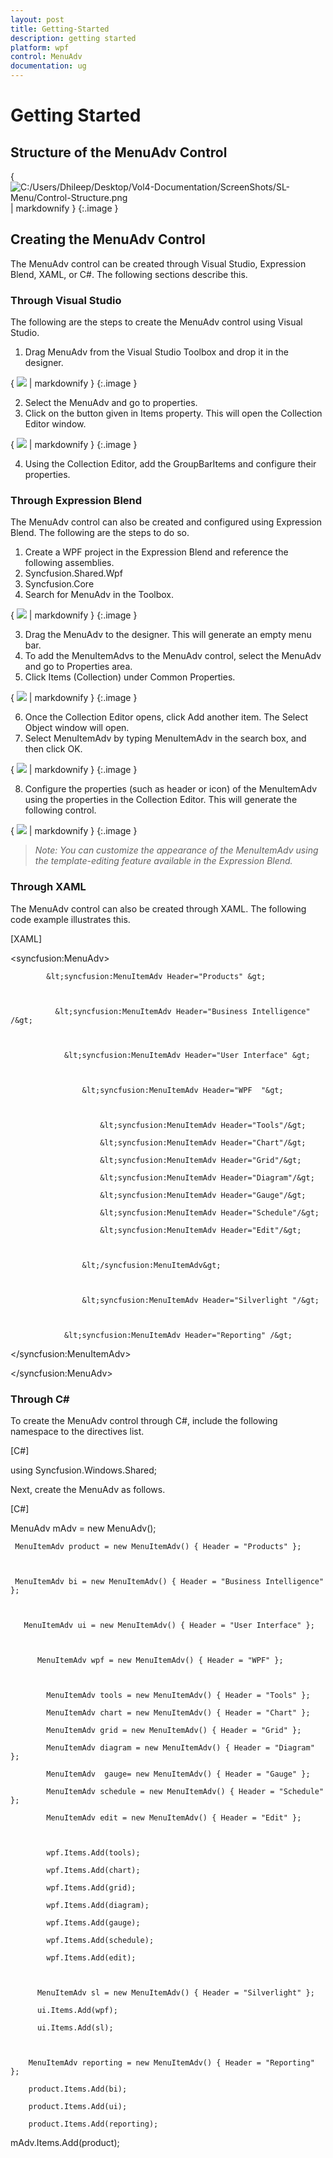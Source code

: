 ```yaml
---
layout: post
title: Getting-Started
description: getting started
platform: wpf
control: MenuAdv
documentation: ug
---
```


# Getting Started

## Structure of the MenuAdv Control

{ ![C:/Users/Dhileep/Desktop/Vol4-Documentation/ScreenShots/SL-Menu/Control-Structure.png](Getting-Started_images/Getting-Started_img1.png) | markdownify }
{:.image }


## Creating the MenuAdv Control 

The MenuAdv control can be created through Visual Studio, Expression Blend, XAML, or C#. The following sections describe this.

### Through Visual Studio

The following are the steps to create the MenuAdv control using Visual Studio.

1. Drag MenuAdv from the Visual Studio Toolbox and drop it in the designer.

{ ![](Getting-Started_images/Getting-Started_img2.png) | markdownify }
{:.image }


2. Select the MenuAdv and go to properties.
3. Click on the button given in Items property. This will open the Collection Editor window.



{ ![](Getting-Started_images/Getting-Started_img3.png) | markdownify }
{:.image }


4. Using the Collection Editor, add the GroupBarItems and configure their properties.
### Through Expression Blend


The MenuAdv control can also be created and configured using Expression Blend. The following are the steps to do so.

1. Create a WPF project in the Expression Blend and reference the following assemblies.
1. Syncfusion.Shared.Wpf
2. Syncfusion.Core
2. Search for MenuAdv in the Toolbox.



{ ![](Getting-Started_images/Getting-Started_img4.png) | markdownify }
{:.image }


3. Drag the MenuAdv to the designer. This will generate an empty menu bar. 
4. To add the MenuItemAdvs to the MenuAdv control, select the MenuAdv and go to Properties area.
5. Click Items (Collection) under Common Properties.



{ ![](Getting-Started_images/Getting-Started_img5.png) | markdownify }
{:.image }


6. Once the Collection Editor opens, click Add another item.  The Select Object window will open.
7. Select MenuItemAdv by typing MenuItemAdv in the search box, and then click OK.



{ ![](Getting-Started_images/Getting-Started_img6.png) | markdownify }
{:.image }


8. Configure the properties (such as header or icon) of the MenuItemAdv using the properties in the Collection Editor. This will generate the following control.

{ ![](Getting-Started_images/Getting-Started_img7.png) | markdownify }
{:.image }


> _Note: You can customize the appearance of the MenuItemAdv using the template-editing feature available in the Expression Blend._

### Through XAML

The MenuAdv control can also be created through XAML. The following code example illustrates this.

[XAML]

&lt;syncfusion:MenuAdv&gt;



            &lt;syncfusion:MenuItemAdv Header="Products" &gt;



              &lt;syncfusion:MenuItemAdv Header="Business Intelligence" /&gt;              



                &lt;syncfusion:MenuItemAdv Header="User Interface" &gt;



                    &lt;syncfusion:MenuItemAdv Header="WPF  "&gt;



                        &lt;syncfusion:MenuItemAdv Header="Tools"/&gt;

                        &lt;syncfusion:MenuItemAdv Header="Chart"/&gt;

                        &lt;syncfusion:MenuItemAdv Header="Grid"/&gt;

                        &lt;syncfusion:MenuItemAdv Header="Diagram"/&gt;

                        &lt;syncfusion:MenuItemAdv Header="Gauge"/&gt;

                        &lt;syncfusion:MenuItemAdv Header="Schedule"/&gt;

                        &lt;syncfusion:MenuItemAdv Header="Edit"/&gt;



                    &lt;/syncfusion:MenuItemAdv&gt;



                    &lt;syncfusion:MenuItemAdv Header="Silverlight "/&gt;               



                &lt;syncfusion:MenuItemAdv Header="Reporting" /&gt;   



&lt;/syncfusion:MenuItemAdv&gt;

&lt;/syncfusion:MenuAdv&gt;



### Through C#

To create the MenuAdv control through C#, include the following namespace to the directives list.

[C#]

using Syncfusion.Windows.Shared;





 Next, create the MenuAdv as follows.

 [C#]

MenuAdv mAdv = new MenuAdv();



     MenuItemAdv product = new MenuItemAdv() { Header = "Products" };



     MenuItemAdv bi = new MenuItemAdv() { Header = "Business Intelligence" };            



       MenuItemAdv ui = new MenuItemAdv() { Header = "User Interface" };



          MenuItemAdv wpf = new MenuItemAdv() { Header = "WPF" };



            MenuItemAdv tools = new MenuItemAdv() { Header = "Tools" };

            MenuItemAdv chart = new MenuItemAdv() { Header = "Chart" };

            MenuItemAdv grid = new MenuItemAdv() { Header = "Grid" };

            MenuItemAdv diagram = new MenuItemAdv() { Header = "Diagram" };

            MenuItemAdv  gauge= new MenuItemAdv() { Header = "Gauge" };

            MenuItemAdv schedule = new MenuItemAdv() { Header = "Schedule" };

            MenuItemAdv edit = new MenuItemAdv() { Header = "Edit" };                         



            wpf.Items.Add(tools);

            wpf.Items.Add(chart);

            wpf.Items.Add(grid);

            wpf.Items.Add(diagram);

            wpf.Items.Add(gauge);

            wpf.Items.Add(schedule);

            wpf.Items.Add(edit);



          MenuItemAdv sl = new MenuItemAdv() { Header = "Silverlight" };

          ui.Items.Add(wpf);

          ui.Items.Add(sl);



        MenuItemAdv reporting = new MenuItemAdv() { Header = "Reporting" };

        product.Items.Add(bi);

        product.Items.Add(ui);                

        product.Items.Add(reporting);



   mAdv.Items.Add(product);





